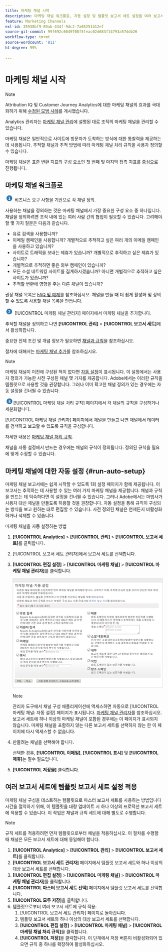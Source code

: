 ```yaml
---
title: 마케팅 채널 시작
description: 마케팅 채널 워크플로, 자동 설정 및 템플릿 보고서 세트 설정을 여러 보고서 세트에 적용하는 방법에 대해 알아봅니다.
feature: Marketing Channels
exl-id: 35938bf9-89ab-434f-9dc2-7a65251412ef
source-git-commit: 99f692c6049708f5feac02d683f14793a57ddb26
workflow-type: tm+mt
source-wordcount: '811'
ht-degree: 99%

---
```


# 마케팅 채널 시작

>[!NOTE]
>
>Attribution IQ 및 Customer Journey Analytics에 대한 마케팅 채널의 효과를 극대화하기 위해 [수정된 모범 사례](/help/components/c-marketing-channels/mchannel-best-practices.md)를 게시했습니다.
>
>Analytics 관리자는 [마케팅 채널 관리](/help/admin/admin/c-manage-report-suites/c-edit-report-suites/marketing-channels/c-channels.md)에 설명된 대로 조직의 마케팅 채널을 관리할 수 있습니다.

마케팅 채널은 일반적으로 사이트에 방문자가 도착하는 방식에 대한 통찰력을 제공하는 데 사용됩니다. 추적할 채널과 추적 방법에 따라 마케팅 채널 처리 규칙을 사용자 정의할 수 있습니다.

마케팅 채널은 표준 변환 지표의 구성 요소인 첫 번째 및 마지막 접촉 지표를 중심으로 진행됩니다.

## 마케팅 채널 워크플로

![](assets/step1_icon.png) 비즈니스 요구 사항을 기반으로 각 채널 정의.

사용하는 채널을 정의하는 것은 마케팅 채널에서 가장 중요한 구성 요소 중 하나입니다. 채널을 정의하려면 조직 내에 있는 여러 사람 간의 협업이 필요할 수 있습니다. 고려해야 할 몇 가지 질문은 다음과 같습니다.

* 유료 검색을 사용합니까?
* 이메일 캠페인을 사용합니까? 개별적으로 추적하고 싶은 여러 개의 이메일 캠페인을 사용하고 있습니까?
* 사이트로 트래픽을 보내는 제휴가 있습니까? 개별적으로 추적하고 싶은 제휴가 있습니까?
* 개별적으로 추적하면 좋은 외부 캠페인이 있습니까?
* 모든 소셜 네트워킹 사이트를 집계하시겠습니까? 아니면 개별적으로 추적하고 싶은 사이트가 있습니까?
* 추적할 변환에 영향을 주는 다른 채널이 있습니까?

권장 채널 목록은 [FAQ 및 예제](/help/components/c-marketing-channels/c-faq.md)를 참조하십시오. 채널을 만들 때 더 쉽게 활성화 및 정의할 수 있도록 사용할 채널 목록을 만듭니다.

![](assets/step2_icon.png) [!UICONTROL  마케팅 채널 관리자] 페이지에서 마케팅 채널을 추가합니다.

추적할 채널을 정의하고 나면 **[!UICONTROL 관리]** > **[!UICONTROL 보고서 세트]**&#x200B;에서 활성화합니다.

중요한 전제 조건 및 개념 정보가 필요하면 [채널과 규칙](/help/admin/admin/c-manage-report-suites/c-edit-report-suites/marketing-channels/c-channels.md)을 참조하십시오.

절차에 대해서는 [마케팅 채널 추가](/help/admin/admin/c-manage-report-suites/c-edit-report-suites/marketing-channels/c-channels.md)를 참조하십시오.

>[!NOTE]
>
>마케팅 채널이 이전에 구성된 적이 없다면 [자동 설정](/help/components/c-marketing-channels/c-getting-started-mchannel.md)이 표시됩니다. 이 설정에서는 사용자 정의가 가능한 사전 구성된 채널 몇 가지를 제공합니다. Adobe에서는 이러한 규칙을 템플릿으로 사용할 것을 권장합니다. 그러나 이미 확고한 채널 정의가 있는 경우에는 자동 설정을 건너뛸 수 있습니다.

![](assets/step3_icon.png)[!UICONTROL  마케팅 채널 처리 규칙] 페이지에서 각 채널의 규칙을 구성하거나 세분화합니다.

[!UICONTROL 마케팅 채널 관리자] 페이지에서 채널을 만들고 나면 채널에서 데이터를 검색하고 보고할 수 있도록 규칙을 구성합니다.

자세한 내용은 [마케팅 채널 처리 규칙](/help/admin/admin/c-manage-report-suites/c-edit-report-suites/marketing-channels/c-rules.md).

채널을 자동 설정에서 만드는 경우에는 채널의 규칙이 정의됩니다. 정의된 규칙을 필요에 맞게 수정할 수 있습니다.

## 마케팅 채널에 대한 자동 설정 {#run-auto-setup}

마케팅 채널 보고서에는 쉽게 시작할 수 있도록 1회 설정 페이지가 함께 제공됩니다. 이 보고서는 추적하는 데 사용할 수 있는 여러 가지 마케팅 채널을 제공합니다. 채널과 규칙을 만드는 데 익숙하다면 이 설정을 건너뛸 수 있습니다. 그러나 Adobe에서는 마법사가 사용자 대신 채널을 만들도록 허용할 것을 권장합니다. 자동 설정을 통해 규칙이 구성되는 방식을 보고 원하는 대로 편집할 수 있습니다. 사전 정의된 채널은 언제든지 비활성화하거나 삭제할 수 있습니다.

마케팅 채널을 자동 설정하는 방법

1. **[!UICONTROL Analytics]** > **[!UICONTROL 관리]** > **[!UICONTROL 보고서 세트]**&#x200B;를 클릭합니다.
1. [!UICONTROL 보고서 세트 관리자]에서 보고서 세트를 선택합니다.
1. **[!UICONTROL 편집 설정]** > **[!UICONTROL 마케팅 채널]** > **[!UICONTROL 마케팅 채널 관리자]**&#x200B;를 클릭합니다.

   ![단계 결과](assets/wizard.png)

   >[!NOTE]
   >
   >관리자 도구에서 채널 구성 애플리케이션에 액세스하면 자동으로 [!UICONTROL 마케팅 채널: 자동 설정] 페이지가 표시됩니다. [마케팅 채널 관리자](/help/admin/admin/c-manage-report-suites/c-edit-report-suites/marketing-channels/c-channels.md)를 참조하십시오. 보고서 세트에 하나 이상의 마케팅 채널이 포함된 경우에는 이 페이지가 표시되지 않습니다. 마케팅 채널을 포함하지 않는 다른 보고서 세트를 선택하지 않는 한 이 페이지에 다시 액세스할 수 없습니다.

1. 만들려는 채널을 선택해야 합니다.

   선택한 경우, **[!UICONTROL 이메일]**, **[!UICONTROL 표시]** 및 **[!UICONTROL 제휴]**&#x200B;는 필수 필드입니다.

1. **[!UICONTROL 저장을]** 클릭합니다.

## 여러 보고서 세트에 템플릿 보고서 세트 설정 적용

마케팅 채널 구성을 테스트하는 템플릿으로 마스터 보고서 세트를 사용하는 방법입니다 시간을 절약하기 위해, 이 템플릿을 대량 업데이트 시 하나 이상의 프로덕션 보고서 세트에 적용할 수 있습니다. 이 작업은 채널과 규칙 세트에 대해 별도로 수행합니다.

>[!NOTE]
>
>규칙 세트를 적용하려면 먼저 템플릿으로부터 채널을 적용하십시오. 이 절차를 수행할 때 채널은 모든 보고서 세트에 대해 동일해야 합니다.

1. **[!UICONTROL Analytics]** > **[!UICONTROL 관리]** > **[!UICONTROL 보고서 세트]**&#x200B;를 클릭합니다.
1. **[!UICONTROL 보고서 세트 관리자]** 페이지에서 템플릿 보고서 세트와 하나 이상의 대상 보고서 세트를 선택합니다.
1. **[!UICONTROL 편집 설정]** > **[!UICONTROL 마케팅 채널]** > **[!UICONTROL 마케팅 채널 관리자]**&#x200B;를 클릭합니다.
1. **[!UICONTROL 마스터 보고서 세트 선택]** 페이지에서 템플릿 보고서 세트를 선택합니다.
1. **[!UICONTROL 모두 저장]**&#x200B;을 클릭합니다.
1. 템플릿으로부터 여러 보고서 세트에 규칙 적용:
   1. [!UICONTROL 보고서 세트 관리자] 페이지로 돌아갑니다.
   1. 템플릿 보고서 세트와 하나 이상의 대상 보고서 세트를 선택합니다.
   1. **[!UICONTROL 편집 설정]** > **[!UICONTROL 마케팅 채널]** > **[!UICONTROL 마케팅 채널 처리 규칙]**&#x200B;을 클릭합니다.
   1. **[!UICONTROL 저장]**&#x200B;을 클릭합니다. 이 단계에서 저장 버튼이 비활성화되어 있으면 규칙 중 하나를 확장하여 활성화하십시오.
